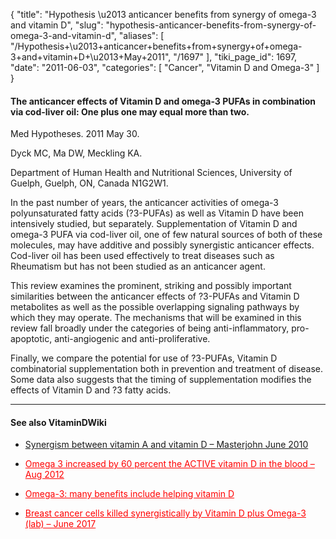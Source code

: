 {
  "title": "Hypothesis \u2013 anticancer benefits from synergy of omega-3 and vitamin D",
  "slug": "hypothesis-anticancer-benefits-from-synergy-of-omega-3-and-vitamin-d",
  "aliases": [
    "/Hypothesis+\u2013+anticancer+benefits+from+synergy+of+omega-3+and+vitamin+D+\u2013+May+2011",
    "/1697"
  ],
  "tiki_page_id": 1697,
  "date": "2011-06-03",
  "categories": [
    "Cancer",
    "Vitamin D and Omega-3"
  ]
}


#### The anticancer effects of Vitamin D and omega-3 PUFAs in combination via cod-liver oil: One plus one may equal more than two.

Med Hypotheses. 2011 May 30. 

Dyck MC, Ma DW, Meckling KA.

Department of Human Health and Nutritional Sciences, University of Guelph, Guelph, ON, Canada N1G2W1.

In the past number of years, the anticancer activities of omega-3 polyunsaturated fatty acids (?3-PUFAs) as well as Vitamin D have been intensively studied, but separately. Supplementation of Vitamin D and omega-3 PUFA via cod-liver oil, one of few natural sources of both of these molecules, may have additive and possibly synergistic anticancer effects. Cod-liver oil has been used effectively to treat diseases such as Rheumatism but has not been studied as an anticancer agent. 

This review examines the prominent, striking and possibly important similarities between the anticancer effects of ?3-PUFAs and Vitamin D metabolites as well as the possible overlapping signaling pathways by which they may operate. The mechanisms that will be examined in this review fall broadly under the categories of being anti-inflammatory, pro-apoptotic, anti-angiogenic and anti-proliferative. 

Finally, we compare the potential for use of ?3-PUFAs, Vitamin D combinatorial supplementation both in prevention and treatment of disease. Some data also suggests that the timing of supplementation modifies the effects of Vitamin D and ?3 fatty acids.

---

#### See also VitaminDWiki

* [Synergism between vitamin A and vitamin D – Masterjohn June 2010](/posts/synergism-between-vitamin-a-and-vitamin-d-masterjohn)

* <a href="/posts/omega-3-increased-by-60-percent-the-active-vitamin-d-in-the-blood" style="color: red; text-decoration: underline;" title="This link has an unknown page_id: 3171">Omega 3 increased by 60 percent the ACTIVE vitamin D in the blood – Aug 2012</a>

* <a href="/posts/omega-3-many-benefits-include-helping-vitamin-d" style="color: red; text-decoration: underline;" title="This link has an unknown page_id: 3467">Omega-3: many benefits include helping vitamin D</a>

* <a href="/posts/breast-cancer-cells-killed-synergistically-by-vitamin-d-plus-omega-3-lab" style="color: red; text-decoration: underline;" title="This post/category does not exist yet: Breast cancer cells killed synergistically by Vitamin D plus Omega-3 (lab) – June 2017">Breast cancer cells killed synergistically by Vitamin D plus Omega-3 (lab) – June 2017</a>